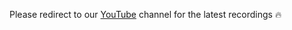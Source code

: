 Please redirect to our [YouTube](https://www.youtube.com/@molss.ml4molecule) channel for the latest recordings 🔥